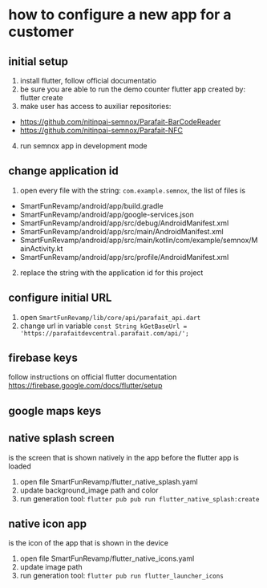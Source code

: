 # how to configure a new app for a customer

## initial setup
1. install flutter, follow official documentatio
2. be sure you are able to run the demo counter flutter app created by: flutter create
3. make user has access to auxiliar repositories:
  - https://github.com/nitinpai-semnox/Parafait-BarCodeReader
  - https://github.com/nitinpai-semnox/Parafait-NFC 
4. run semnox app in development mode

## change application id
1. open every file with the string: `com.example.semnox`, the list of files is
  - SmartFunRevamp/android/app/build.gradle
  - SmartFunRevamp/android/app/google-services.json
  - SmartFunRevamp/android/app/src/debug/AndroidManifest.xml
  - SmartFunRevamp/android/app/src/main/AndroidManifest.xml
  - SmartFunRevamp/android/app/src/main/kotlin/com/example/semnox/MainActivity.kt
  - SmartFunRevamp/android/app/src/profile/AndroidManifest.xml
2. replace the string with the application id for this project

## configure initial URL
1. open `SmartFunRevamp/lib/core/api/parafait_api.dart`
2. change url in variable `const String kGetBaseUrl = 'https://parafaitdevcentral.parafait.com/api/';`

## firebase keys
follow instructions on official flutter documentation https://firebase.google.com/docs/flutter/setup

## google maps keys

## native splash screen
is the screen that is shown natively in the app before the flutter app is loaded
1. open file SmartFunRevamp/flutter_native_splash.yaml
2. update background_image path and color
3. run generation tool: `flutter pub pub run flutter_native_splash:create`

## native icon app
is the icon of the app that is shown in the device
1. open file SmartFunRevamp/flutter_native_icons.yaml
2. update image path
3. run generation tool: `flutter pub run flutter_launcher_icons`


